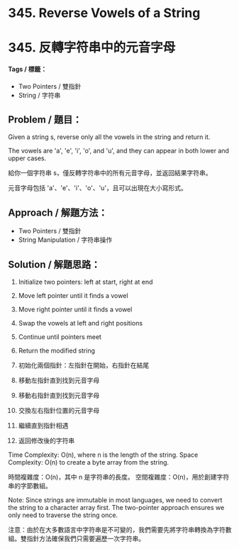 # 345. Reverse Vowels of a String
# 345. 反轉字符串中的元音字母

#### Tags / 標籤：
- Two Pointers / 雙指針
- String / 字符串

## Problem / 題目：
Given a string s, reverse only all the vowels in the string and return it.

The vowels are 'a', 'e', 'i', 'o', and 'u', and they can appear in both lower and upper cases.

給你一個字符串 s，僅反轉字符串中的所有元音字母，並返回結果字符串。

元音字母包括 'a'、'e'、'i'、'o'、'u'，且可以出現在大小寫形式。

## Approach / 解題方法：
- Two Pointers / 雙指針
- String Manipulation / 字符串操作

## Solution / 解題思路：
1. Initialize two pointers: left at start, right at end
2. Move left pointer until it finds a vowel
3. Move right pointer until it finds a vowel
4. Swap the vowels at left and right positions
5. Continue until pointers meet
6. Return the modified string

1. 初始化兩個指針：左指針在開始，右指針在結尾
2. 移動左指針直到找到元音字母
3. 移動右指針直到找到元音字母
4. 交換左右指針位置的元音字母
5. 繼續直到指針相遇
6. 返回修改後的字符串

Time Complexity: O(n), where n is the length of the string.
Space Complexity: O(n) to create a byte array from the string.

時間複雜度：O(n)，其中 n 是字符串的長度。
空間複雜度：O(n)，用於創建字符串的字節數組。

Note: Since strings are immutable in most languages, we need to convert the string to a character array first. The two-pointer approach ensures we only need to traverse the string once.

注意：由於在大多數語言中字符串是不可變的，我們需要先將字符串轉換為字符數組。雙指針方法確保我們只需要遍歷一次字符串。 